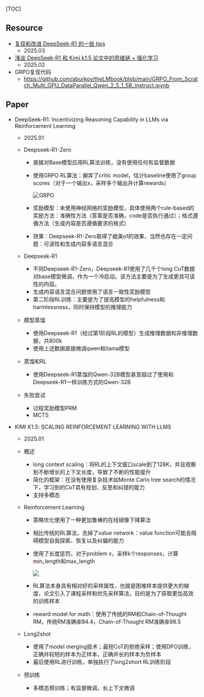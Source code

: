 [TOC]



## Resource

- [复现和改进 DeepSeek-R1 的一些 tips](https://mp.weixin.qq.com/s/xqWYdf2c9frWbznKNGiagA)
  - 2025.03
- [浅谈 DeepSeek-R1 和 Kimi k1.5 论文中的思维链 + 强化学习](https://weaxsey.org/articels/2025-02-01/)
  - 2025.02
- GRPO复现代码
  - https://github.com/aburkov/theLMbook/blob/main/GRPO_From_Scratch_Multi_GPU_DataParallel_Qwen_2_5_1_5B_Instruct.ipynb

## Paper

- DeepSeek-R1: Incentivizing Reasoning Capability in LLMs via Reinforcement Learning

  - 2025.01

  - Deepseek-R1-Zero

    - 直接对Base模型应用RL算法训练，没有使用任何有监督数据

    - 使用GRPO RL算法：摒弃了critic model，估计baseline使用了group scores（对于一个输出x，采样多个输出并计算rewards）

      ![GRPO](D:\Codes\03-Synchronize-repo\awesome-deep-learning-resource\assets\GRPO.png)

    - 奖励模型：未使用神经网络的奖励模型，具体使用两个rule-based的奖励方法：准确性方法（答案是否准确，code是否执行通过）；格式遵循方法（生成内容是否遵循要求的格式）

    - 效果：Deepseek-R1-Zero取得了媲美o1的效果，当然也存在一定问题：可读性和生成内容多语言混合

  - Deepseek-R1

    - 不同Deepseek-R1-Zero，Deepseek-R1使用了几千个long CoT数据对base模型微调，作为一个冷启动。该方法主要是为了生成更具可读性的内容。
    - 生成内容语言混合问题使用了语言一致性奖励模型
    - 第二阶段RL训练：主要是为了提高模型的helpfulness和harmlessness，同时保持模型的推理能力

  - 模型蒸馏

    - 使用Deepseek-R1（经过第1阶段RL的模型）生成推理数据和非推理数据，共800k
    - 使用上述数据直接微调qwen和llama模型

  - 蒸馏和RL

    - 使用Deepseek-R1蒸馏的Qwen-32B模型甚至超过了使用和Deepseek-R1一样训练方式的Qwen-32B

  - 失败尝试

    - 过程奖励模型PRM
    - MCTS

- KIMI K1.5:  SCALING REINFORCEMENT LEARNING WITH LLMS

  - 2025.01

  - 概述

    - long context scaling：将RL的上下文窗口scale到了128K，并且观察到不断增长的上下文长度，导致了不断的性能提升
    - 简化的框架：在没有使用复杂技术如Monte Carlo tree search的情况下，学习到的CoT具有规划、反思和纠错的能力
    - 支持多模态

  - Reinforcement Learning

    - 策略优化使用了一种更加鲁棒的在线镜像下降算法

    - 相比传统的RL算法，去掉了value network：value function可能会阻碍模型自我探索、恢复以及纠偏的能力

    - 使用了长度惩罚，对于problem x，采样k个responses，计算min_length和max_length

      ![](D:\Codes\03-Synchronize-repo\awesome-deep-learning-resource\assets\kimi1_5_len_reward.png)

    - RL算法本身具有相对好的采样属性，也就是困难样本提供更大的梯度，论文引入了课程采样和优先采样算法，目的是为了获取更加高效的训练样本

    - reward model for math：使用了传统的RM和Chain-of-Thought RM，传统RM准确率84.4，Chain-of-Thought RM准确率98.5

  - Long2shot

    - 使用了model merging技术；最短CoT的拒绝采样；使用DPO训练，正确并较短的样本为正样本，正确并长的样本为负样本
    - 最后使用RL进行训练，单独执行了long2short RL训练阶段

  - 预训练

    - 多模态预训练；有监督微调，长上下文微调